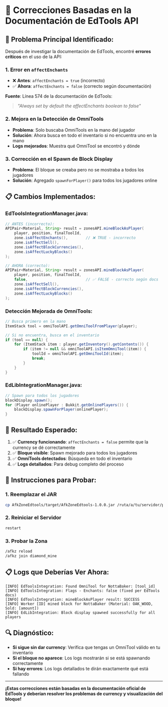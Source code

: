 # 🔧 Correcciones Basadas en la Documentación de EdTools API

## 🚨 **Problema Principal Identificado:**

Después de investigar la documentación de EdTools, encontré **errores críticos** en el uso de la API:

### **1. Error en `affectEnchants`**
- ❌ **Antes**: `affectEnchants = true` (incorrecto)
- ✅ **Ahora**: `affectEnchants = false` (correcto según documentación)

**Fuente**: Línea 574 de la documentación de EdTools:
> *"Always set by default the affectEnchants boolean to false"*

### **2. Mejora en la Detección de OmniTools**
- **Problema**: Solo buscaba OmniTools en la mano del jugador
- **Solución**: Ahora busca en todo el inventario si no encuentra uno en la mano
- **Logs mejorados**: Muestra qué OmniTool se encontró y dónde

### **3. Corrección en el Spawn de Block Display**
- **Problema**: El bloque se creaba pero no se mostraba a todos los jugadores
- **Solución**: Agregado `spawnForPlayer()` para todos los jugadores online

## 📋 **Cambios Implementados:**

### **EdToolsIntegrationManager.java:**
```java
// ANTES (incorrecto):
APIPair<Material, String> result = zonesAPI.mineBlockAsPlayer(
    player, position, finalToolId,
    zone.isAffectEnchants(),        // ❌ TRUE - incorrecto
    zone.isAffectSell(),
    zone.isAffectBlockCurrencies(),
    zone.isAffectLuckyBlocks()
);

// AHORA (correcto):
APIPair<Material, String> result = zonesAPI.mineBlockAsPlayer(
    player, position, finalToolId,
    false,                          // ✅ FALSE - correcto según docs
    zone.isAffectSell(),
    zone.isAffectBlockCurrencies(),
    zone.isAffectLuckyBlocks()
);
```

### **Detección Mejorada de OmniTools:**
```java
// Busca primero en la mano
ItemStack tool = omniToolAPI.getOmniToolFromPlayer(player);

// Si no encuentra, busca en el inventario
if (tool == null) {
    for (ItemStack item : player.getInventory().getContents()) {
        if (item != null && omniToolAPI.isItemOmniTool(item)) {
            toolId = omniToolAPI.getOmniToolId(item);
            break;
        }
    }
}
```

### **EdLibIntegrationManager.java:**
```java
// Spawn para todos los jugadores
blockDisplay.spawn();
for (Player onlinePlayer : Bukkit.getOnlinePlayers()) {
    blockDisplay.spawnForPlayer(onlinePlayer);
}
```

## 🎯 **Resultado Esperado:**

1. ✅ **Currency funcionando**: `affectEnchants = false` permite que la currency se dé correctamente
2. ✅ **Bloque visible**: Spawn mejorado para todos los jugadores
3. ✅ **OmniTools detectados**: Búsqueda en todo el inventario
4. ✅ **Logs detallados**: Para debug completo del proceso

## 🚀 **Instrucciones para Probar:**

### **1. Reemplazar el JAR**
```bash
cp AfkZoneEdtools/target/AfkZoneEdtools-1.0.0.jar /ruta/a/tu/servidor/plugins/
```

### **2. Reiniciar el Servidor**
```bash
restart
```

### **3. Probar la Zona**
```bash
/afkz reload
/afkz join diamond_mine
```

## 📋 **Logs que Deberías Ver Ahora:**

```
[INFO] EdToolsIntegration: Found OmniTool for NottaBaker: [tool_id]
[INFO] EdToolsIntegration: Flags - Enchants: false (fixed per EdTools docs)
[INFO] EdToolsIntegration: mineBlockAsPlayer result: SUCCESS
[INFO] Worker [ID] mined block for NottaBaker (Material: OAK_WOOD, Sold: [amount])
[INFO] EdLibIntegration: Block display spawned successfully for all players
```

## 🔍 **Diagnóstico:**

- **Si sigue sin dar currency**: Verifica que tengas un OmniTool válido en tu inventario
- **Si el bloque no aparece**: Los logs mostrarán si se está spawnando correctamente
- **Si hay errores**: Los logs detallados te dirán exactamente qué está fallando

---

**¡Estas correcciones están basadas en la documentación oficial de EdTools y deberían resolver los problemas de currency y visualización del bloque!**
